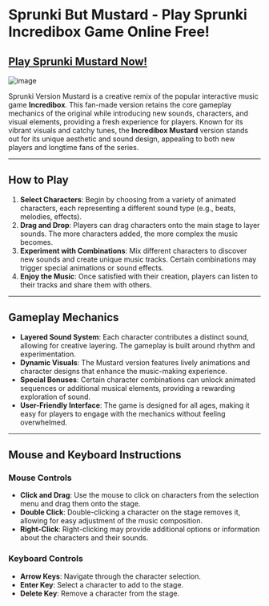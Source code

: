 # Sprunki But Mustard - Play Sprunki Incredibox Game Online Free!

## [Play Sprunki Mustard Now!](https://tinyurl.com/2s3zrnke)

![image](https://github.com/user-attachments/assets/7ff2b96f-c00b-41ba-b749-ba1a8de5df4d)


Sprunki Version Mustard is a creative remix of the popular interactive music game **Incredibox**. This fan-made version retains the core gameplay mechanics of the original while introducing new sounds, characters, and visual elements, providing a fresh experience for players. Known for its vibrant visuals and catchy tunes, the **Incredibox Mustard** version stands out for its unique aesthetic and sound design, appealing to both new players and longtime fans of the series.

---

## How to Play

1. **Select Characters**: Begin by choosing from a variety of animated characters, each representing a different sound type (e.g., beats, melodies, effects).
2. **Drag and Drop**: Players can drag characters onto the main stage to layer sounds. The more characters added, the more complex the music becomes.
3. **Experiment with Combinations**: Mix different characters to discover new sounds and create unique music tracks. Certain combinations may trigger special animations or sound effects.
4. **Enjoy the Music**: Once satisfied with their creation, players can listen to their tracks and share them with others.

---

## Gameplay Mechanics

- **Layered Sound System**: Each character contributes a distinct sound, allowing for creative layering. The gameplay is built around rhythm and experimentation.
- **Dynamic Visuals**: The Mustard version features lively animations and character designs that enhance the music-making experience.
- **Special Bonuses**: Certain character combinations can unlock animated sequences or additional musical elements, providing a rewarding exploration of sound.
- **User-Friendly Interface**: The game is designed for all ages, making it easy for players to engage with the mechanics without feeling overwhelmed.

---

## Mouse and Keyboard Instructions

### Mouse Controls

- **Click and Drag**: Use the mouse to click on characters from the selection menu and drag them onto the stage.
- **Double Click**: Double-clicking a character on the stage removes it, allowing for easy adjustment of the music composition.
- **Right-Click**: Right-clicking may provide additional options or information about the characters and their sounds.

### Keyboard Controls

- **Arrow Keys**: Navigate through the character selection.
- **Enter Key**: Select a character to add to the stage.
- **Delete Key**: Remove a character from the stage.
